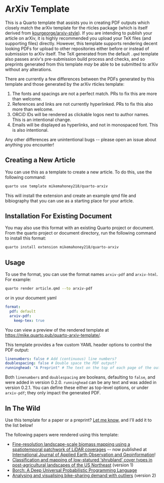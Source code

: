 # ArXiv Template

This is a Quarto template that assists you in creating PDF outputs which closely match the arXiv template for the rticles package (which is itself derived from [kourgeorge/arxiv-style](https://github.com/kourgeorge/arxiv-style)). If you are intending to publish your article on arXiv, it is highly recommended you upload your TeX files (and supporting files) directly. However, this template supports rendering decent looking PDFs for upload to other repositories either before or instead of submission to arXiv itself. The TeX generated from the default `.qmd` template also passes arxiv's pre-submission build process and checks, and so preprints generated from this template _may_ be able to be submitted to arXiv without any alterations.

There are currently a few differences between the PDFs generated by this template and those generated by the arXiv rticles template:

1. The fonts and spacings are not a perfect match. PRs to fix this are more than welcome.
2. References and links are not currently hyperlinked. PRs to fix this also more than welcome.
3. ORCiD IDs will be rendered as clickable logos next to author names. This is an intentional change.
4. Emails will be displayed as hyperlinks, and not in monospaced font. This is also intentional.

Any other differences are unintentional bugs -- please open an issue about anything you encounter!

## Creating a New Article

You can use this as a template to create a new article. To do this, use the following command:

```bash
quarto use template mikemahoney218/quarto-arxiv
```

This will install the extension and create an example qmd file and bibiography that you can use as a starting place for your article.

## Installation For Existing Document

You may also use this format with an existing Quarto project or document. From the quarto project or document directory, run the following command to install this format:

```bash
quarto install extension mikemahoney218/quarto-arxiv
```

## Usage

To use the format, you can use the format names `arxiv-pdf` and `arxiv-html`. For example:

```bash
quarto render article.qmd --to arxiv-pdf
```

or in your document yaml

```yaml
format:
  pdf: default
  arxiv-pdf:
    keep-tex: true    
```

You can view a preview of the rendered template at <https://mike.quarto.pub/quarto-arxiv-template/>.

This template provides a few custom YAML header options to control the PDF output:

```yaml
linenumbers: false # Add (continuous) line numbers?
doublespacing: false # Double space the PDF output?
runninghead: "A Preprint" # The text on the top of each page of the output
```

Both `linenumbers` and `doublespacing` are booleans, defaulting to `false`, 
and were added in version 0.2.0. `runninghead` can be any text and was added
in version 0.2.1. You can define these either as top-level options, or under 
`arxiv-pdf`; they only impact the generated PDF.

## In The Wild

Use this template for a paper or a preprint? [Let me know,](https://github.com/mikemahoney218/quarto-arxiv/issues/new) and I'll add it to the list below!

The following papers were rendered using this template:

+ [Fine-resolution landscape-scale biomass mapping using a spatiotemporal patchwork of LiDAR coverages](https://arxiv.org/pdf/2205.08530.pdf) -- now published at [International Journal of Applied Earth Observation and Geoinformation](https://doi.org/10.1016/j.jag.2022.103059)!
+ [Classification and mapping of low-statured ‘shrubland’ cover types in post-agricultural landscapes of the US Northeast](https://arxiv.org/pdf/2205.05047.pdf) (version 1)
+ [Borch: A Deep Universal Probabilistic Programming Language](https://arxiv.org/abs/2209.06168)
+ [Analysing and visualising bike-sharing demand with outliers](https://arxiv.org/abs/2204.06112) (version 2)
